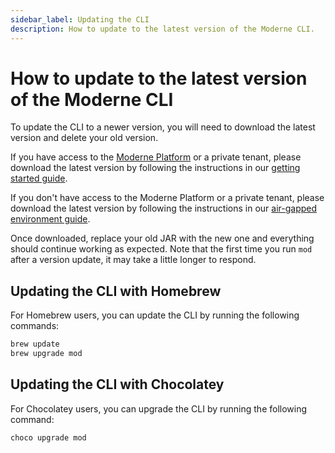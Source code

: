 ```yaml
---
sidebar_label: Updating the CLI
description: How to update to the latest version of the Moderne CLI.
---
```


# How to update to the latest version of the Moderne CLI

To update the CLI to a newer version, you will need to download the latest version and delete your old version.

If you have access to the [Moderne Platform](https://app.moderne.io/) or a private tenant, please download the latest version by following the instructions in our [getting started guide](../getting-started/cli-intro.md#step-1-download-the-cli).

If you don't have access to the Moderne Platform or a private tenant, please download the latest version by following the instructions in our [air-gapped environment guide](../getting-started/cli-internal-tools.md#step-1-download-the-moderne-cli-jar).

Once downloaded, replace your old JAR with the new one and everything should continue working as expected. Note that the first time you run `mod` after a version update, it may take a little longer to respond.

## Updating the CLI with Homebrew

For Homebrew users, you can update the CLI by running the following commands:

```bash
brew update
brew upgrade mod
```

## Updating the CLI with Chocolatey

For Chocolatey users, you can upgrade the CLI by running the following command:

```bash
choco upgrade mod
```